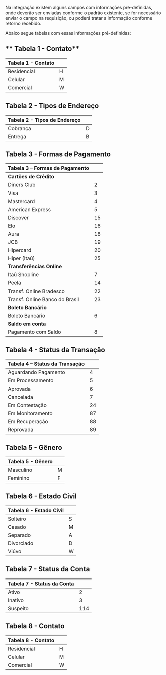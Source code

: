 Na integração existem alguns campos com informações pré-definidas, onde deverão ser enviadas conforme o padrão existente, se for necessário enviar o campo na requisição, ou poderá tratar a informação conforme retorno recebido.

Abaixo segue tabelas com essas informações pré-definidas:

## ** Tabela 1 - Contato**


| Tabela 1 - Contato |   |
|--------------------|---|
| Residencial        | H |
| Celular            | M |
| Comercial          | W |


## **Tabela 2 - Tipos de Endereço**


| Tabela 2 - Tipos de Endereço | |
|-------------|---|
| Cobrança    | D |
| Entrega     | B |


## **Tabela 3 - Formas de Pagamento**

| Tabela 3 – Formas de Pagamento  |    |
|---------------------------------|----|
| **Cartões de Crédito**          |    |
| Diners Club                     | 2  |
| Visa                            | 3  |
| Mastercard                      | 4  |
| American Express                | 5  |
| Discover                        | 15 |
| Elo                             | 16 |
| Aura                            | 18 |
| JCB                             | 19 |
| Hipercard                       | 20 |
| Hiper (Itaú)                    | 25 |
| **Transferências Online**       |    |
| Itaú Shopline                   | 7  |
| Peela                           | 14 |
| Transf. Online Bradesco         | 22 |
| Transf. Online Banco do Brasil  | 23 |
| **Boleto Bancário**             |    |
| Boleto Bancário                 | 6  |
| **Saldo em conta**              |    |
| Pagamento com Saldo             | 8  |


## **Tabela 4 - Status da Transação**

| Tabela 4 – Status da Transação  |    |
|---------------------------------|----|
| Aguardando Pagamento            | 4  |
| Em Processamento                | 5  |
| Aprovada                        | 6  |
| Cancelada                       | 7  |
| Em Contestação                  | 24 |
| Em Monitoramento                | 87 |
| Em Recuperação                  | 88 |
| Reprovada                       | 89 |


## **Tabela 5 - Gênero**

| Tabela 5 - Gênero | |
|-----------|---|
| Masculino | M |
| Feminino  | F |


## **Tabela 6 - Estado Civil**

| Tabela 6 - Estado Civil | |
|------------|---|
| Solteiro   | S |
| Casado     | M |
| Separado   | A |
| Divorciado | D |
| Viúvo      | W |


## **Tabela 7 - Status da Conta**

| Tabela 7 - Status da Conta | |
|----------|-----|
| Ativo    | 2   |
| Inativo  | 3   |
| Suspeito | 114 |


## **Tabela 8 - Contato**

| Tabela 8 - Contato | |
|-------------|---|
| Residencial | H |
| Celular     | M |
| Comercial   | W |

